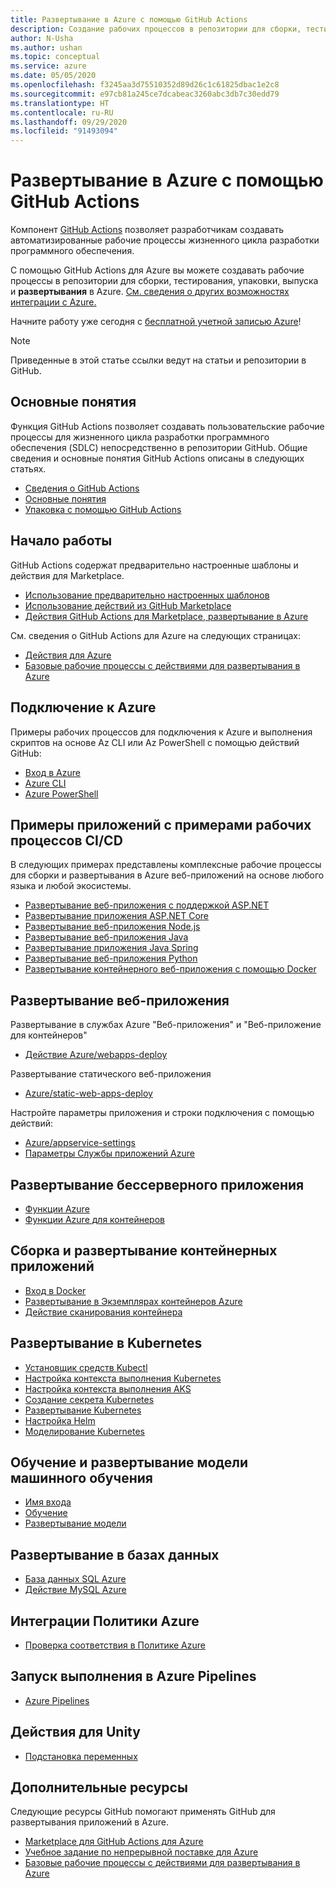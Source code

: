 ```yaml
---
title: Развертывание в Azure с помощью GitHub Actions
description: Создание рабочих процессов в репозитории для сборки, тестирования, упаковки, выпуска и развертывания в Azure.
author: N-Usha
ms.author: ushan
ms.topic: conceptual
ms.service: azure
ms.date: 05/05/2020
ms.openlocfilehash: f3245aa3d75510352d89d26c1c61825dbac1e2c8
ms.sourcegitcommit: e97cb81a245ce7dcabeac3260abc3db7c30edd79
ms.translationtype: HT
ms.contentlocale: ru-RU
ms.lasthandoff: 09/29/2020
ms.locfileid: "91493094"
---
```

# <a name="deploy-to-azure-using-github-actions"></a>Развертывание в Azure с помощью GitHub Actions

Компонент [GitHub Actions](https://help.github.com/articles/about-github-actions) позволяет разработчикам создавать автоматизированные рабочие процессы жизненного цикла разработки программного обеспечения.  

С помощью GitHub Actions для Azure вы можете создавать рабочие процессы в репозитории для сборки, тестирования, упаковки, выпуска и **развертывания** в Azure. [См. сведения о других возможностях интеграции с Azure.](https://aka.ms/GitHubonAzure)

Начните работу уже сегодня с [бесплатной учетной записью Azure](https://azure.com/free/open-source)!

> [!NOTE]   
> Приведенные в этой статье ссылки ведут на статьи и репозитории в GitHub. 

## <a name="key-concepts"></a>Основные понятия

Функция GitHub Actions позволяет создавать пользовательские рабочие процессы для жизненного цикла разработки программного обеспечения (SDLC) непосредственно в репозитории GitHub. Общие сведения и основные понятия GitHub Actions описаны в следующих статьях. 

- [Сведения о GitHub Actions](https://help.github.com/actions/getting-started-with-github-actions/about-github-actions)
- [Основные понятия](https://help.github.com/actions/getting-started-with-github-actions/core-concepts-for-github-actions)
- [Упаковка с помощью GitHub Actions](https://help.github.com/en/actions/publishing-packages-with-github-actions/about-packaging-with-github-actions)

## <a name="get-started"></a>Начало работы 

GitHub Actions содержат предварительно настроенные шаблоны и действия для Marketplace. 

- [Использование предварительно настроенных шаблонов](https://help.github.com/actions/getting-started-with-github-actions/starting-with-preconfigured-workflow-templates)  
- [Использование действий из GitHub Marketplace](https://help.github.com/en/actions/getting-started-with-github-actions/using-actions-from-github-marketplace)  
- [Действия GitHub Actions для Marketplace, развертывание в Azure](https://github.com/marketplace?type=actions&query=Azure)  
  
См. сведения о GitHub Actions для Azure на следующих страницах: 
   
- [Действия для Azure](https://github.com/marketplace?query=Azure&type=actions)  
- [Базовые рабочие процессы с действиями для развертывания в Azure](https://github.com/Azure/actions-workflow-samples)


## <a name="connect-to-azure"></a>Подключение к Azure

Примеры рабочих процессов для подключения к Azure и выполнения скриптов на основе Az CLI или Az PowerShell с помощью действий GitHub:  

- [Вход в Azure](https://github.com/Azure/login)  
- [Azure CLI](https://github.com/Azure/CLI)
- [Azure PowerShell](https://github.com/Azure/powershell)


## <a name="sample-apps-with-cicd-workflow-samples"></a>Примеры приложений с примерами рабочих процессов CI/CD 

В следующих примерах представлены комплексные рабочие процессы для сборки и развертывания в Azure веб-приложений на основе любого языка и любой экосистемы. 

- [Развертывание веб-приложения с поддержкой ASP.NET](https://github.com/Azure-Samples/dotnet-sample)  
- [Развертывание приложения ASP.NET Core](https://github.com/Azure-Samples/dotnet_core_sample)  
- [Развертывание веб-приложения Node.js](https://github.com/Azure-Samples/node_express_app)  
- [Развертывание веб-приложения Java](https://github.com/Azure-Samples/java-spring-petclinic)  
- [Развертывание приложения Java Spring](https://github.com/Azure-Samples/Java-application-petstore-ee7)  
- [Развертывание веб-приложения Python](https://github.com/Azure-Samples/pythonSample_thecatsaidno)  
- [Развертывание контейнерного веб-приложения с помощью Docker](https://github.com/Azure-Samples/Node_express_container)


## <a name="deploy-a-web-app"></a>Развертывание веб-приложения

Развертывание в службах Azure "Веб-приложения" и "Веб-приложение для контейнеров"

- [Действие Azure/webapps-deploy](https://github.com/Azure/webapps-deploy)

Развертывание статического веб-приложения
- [Azure/static-web-apps-deploy](/azure/static-web-apps/getting-started?tabs=angular)


Настройте параметры приложения и строки подключения с помощью действий:

- [Azure/appservice-settings](https://github.com/Azure/appservice-settings) 
- [Параметры Службы приложений Azure](https://github.com/Azure/appservice-settings)  

## <a name="deploy-a-serverless-app"></a>Развертывание бессерверного приложения

- [Функции Azure](https://github.com/Azure/functions-action)  
- [Функции Azure для контейнеров](https://github.com/Azure/webapps-container-deploy)  
 
## <a name="build-and-deploy-containerized-apps"></a>Сборка и развертывание контейнерных приложений

- [Вход в Docker](https://github.com/Azure/docker-login)  
- [Развертывание в Экземплярах контейнеров Azure](https://github.com/Azure/aci-deploy)
- [Действие сканирования контейнера](https://github.com/Azure/container-scan)

## <a name="deploy-to-kubernetes"></a>Развертывание в Kubernetes

- [Установщик средств Kubectl](https://github.com/Azure/setup-kubectl)  
- [Настройка контекста выполнения Kubernetes](https://github.com/Azure/k8s-set-context)  
- [Настройка контекста выполнения AKS](https://github.com/Azure/aks-set-context)  
- [Создание секрета Kubernetes](https://github.com/Azure/k8s-create-secret)  
- [Развертывание Kubernetes](https://github.com/Azure/k8s-deploy)  
- [Настройка Helm](https://github.com/Azure/setup-helm)  
- [Моделирование Kubernetes](https://github.com/Azure/k8s-bake)  

## <a name="train-and-deploy-a-machine-learning-model"></a>Обучение и развертывание модели машинного обучения 

- [Имя входа](https://github.com/Azure/aml-workspace) 
- [Обучение](https://github.com/Azure/aml-run)
- [Развертывание модели](https://github.com/Azure/aml-deploy)

## <a name="deploy-to-databases"></a>Развертывание в базах данных

- [База данных SQL Azure](https://github.com/Azure/sql-action)  
- [Действие MySQL Azure](https://github.com/Azure/mysql-action)  

## <a name="azure-policy-integrations"></a>Интеграции Политики Azure

- [Проверка соответствия в Политике Azure](https://github.com/Azure/policy-compliance-scan) 

## <a name="trigger-a-run-in-azure-pipelines"></a>Запуск выполнения в Azure Pipelines

- [Azure Pipelines](https://github.com/Azure/pipelines)  
 
## <a name="utility-actions"></a>Действия для Unity

- [Подстановка переменных](https://github.com/Microsoft/variable-substitution) 


## <a name="additional-resources"></a>Дополнительные ресурсы

Следующие ресурсы GitHub помогают применять GitHub для развертывания приложений в Azure.  

- [Marketplace для GitHub Actions для Azure](https://github.com/marketplace?query=Azure&type=actions)
- [Учебное задание по непрерывной поставке для Azure](https://lab.github.com/githubtraining/github-actions:-continuous-delivery-with-azure)
- [Базовые рабочие процессы с действиями для развертывания в Azure](https://github.com/Azure/actions-workflow-samples)